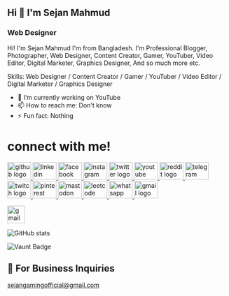 ## Hi 👋 I'm Sejan Mahmud 
### Web Designer

Hi! I'm Sejan Mahmud I'm from Bangladesh. I'm Professional Blogger, Photographer, Web Designer, Content Creator, Gamer, YouTuber, Video Editor, Digital Marketer, Graphics Designer, And so much more etc.

Skills: Web Designer / Content Creator / Gamer / YouTuber / Video Editor / Digital Marketer / Graphics Designer

- 🔭 I’m currently working on YouTube 
- 📫 How to reach me: Don't know 
- ⚡ Fun fact: Nothing 

# connect with me!

<a href="https://github.com/Sejanmahmudofficial" target="_blank">
    <img src="./social/github.svg" width="54" height="40" alt="github logo" />
</a>
<a href="https://www.linkedin.com/in/sejanmahmudofficial/" target="_blank">
    <img src="./social/linkedin.svg" width="54" height="40" alt="linkedin logo" />
</a>
<a href="https://www.facebook.com/SejanMahmudOfficial" target="_blank">
    <img src="./social/facebook.svg" width="54" height="40" alt="facebook logo" />
</a>
<a href="https://www.instagram.com/sejan__mahmud/" target="_blank">
    <img src="./social/instagram.svg" width="54" height="40" alt="instagram logo" />
</a>
<a href="https://twitter.com/Sejan__Mahmud" target="_blank">
    <img src="./social/twitter.svg" width="54" height="40" alt="twitter logo" />
</a>
<a href="https://youtube.com/@sejan_gaming_official?si=JtscGk7KtbdYDylo" target="_blank">
    <img src="./social/youtube.svg" width="54" height="40" alt="youtube logo" />
</a>
<a href="https://www.reddit.com/user/Sejan__Mahmud" target="_blank">
    <img src="./social/reddit.svg" width="54" height="40" alt="reddit logo" />
</a>
<a href="http://t.me/Sejan_Mahmud" target="_blank">
    <img src="./social/telegram.svg" width="54" height="40" alt="telegram logo" />
</a>
<a href="https://twitch.tv/sejanmahmud" target="_blank">
    <img src="./social/twitch.svg" width="54" height="40" alt="twitch logo" />
</a>
<a href="https://Pinterest.com/Sejan_Mahmud" target="_blank">
    <img src="./social/pinterest.svg" width="54" height="40" alt="pinterest logo" />
</a>
<a href="https://mastodon.social/@SejanMahmud" target="_blank">
    <img src="./social/mastodon.svg" width="54" height="40" alt="mastodon logo" />
</a>
<a href="https://leetcode.com/SejanMahmud" target="_blank">
    <img src="./social/leetcode.svg" width="54" height="40" alt="leetcode logo" />
</a>
<a href="https://wa.me/8801892063187" target="_blank">
    <img src="./social/whatsapp.svg" width="54" height="40" alt="whatsapp logo" />
</a>
<a href="mailto:sejangamingofficial@gmail.com" target="_blank">
    <img src="./social/gmail.svg" width="54" height="40" alt="gmail logo" />
</a>

[<img src='https://cdn.jsdelivr.net/npm/simple-icons@3.0.1/icons/gmail.svg' alt='gmail' height='40'>](sejangamingofficial@gmail.com )  

![GitHub stats](https://github-readme-stats.vercel.app/api?username=Sejanmahmudofficial&show_icons=true&count_private=true)  

![Vaunt Badge](https://api.vaunt.dev/v1/github/entities/Sejanmahmudofficial/contributions?format=svg&private=true)  

## 📧 For Business Inquiries
sejangamingofficial@gmail.com
